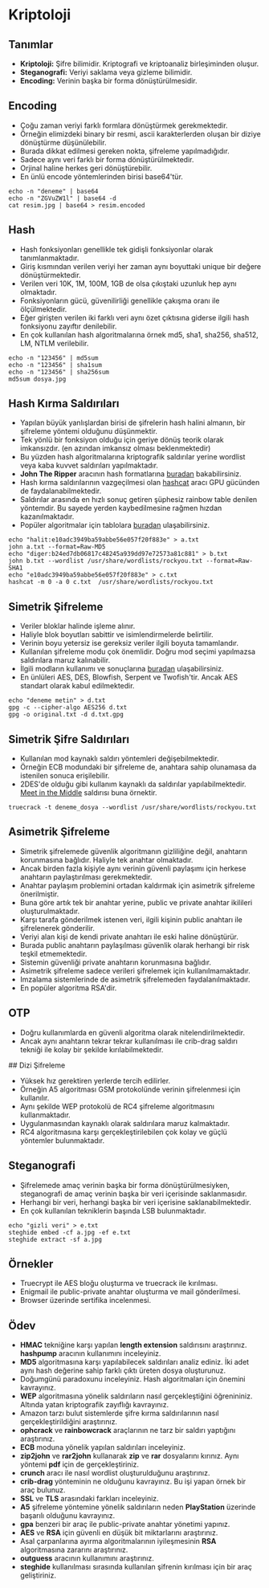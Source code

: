 # Kriptoloji

## Tanımlar

- **Kriptoloji:** Şifre bilimidir. Kriptografi ve kriptoanaliz birleşiminden oluşur.
- **Steganografi:** Veriyi saklama veya gizleme bilimidir.
- **Encoding:** Verinin başka bir forma dönüştürülmesidir.

## Encoding

- Çoğu zaman veriyi farklı formlara dönüştürmek gerekmektedir. 
- Örneğin elimizdeki binary bir resmi, ascii karakterlerden oluşan bir diziye dönüştürme düşünülebilir. 
- Burada dikkat edilmesi gereken nokta, şifreleme yapılmadığıdır. 
- Sadece aynı veri farklı bir forma dönüştürülmektedir.
- Orjinal haline herkes geri dönüştürebilir.
- En ünlü encode yöntemlerinden birisi base64'tür. 

```
echo -n "deneme" | base64
echo -n "ZGVuZW1l" | base64 -d
cat resim.jpg | base64 > resim.encoded
```

## Hash

- Hash fonksiyonları genellikle tek gidişli fonksiyonlar olarak tanımlanmaktadır. 
- Giriş kısmından verilen veriyi her zaman aynı boyuttaki unique bir değere dönüştürmektedir. 
- Verilen veri 10K, 1M, 100M, 1GB de olsa çıkıştaki uzunluk hep aynı olmaktadır. 
- Fonksiyonların gücü, güvenilirliği genellikle çakışma oranı ile ölçülmektedir. 
- Eğer girişten verilen iki farklı veri aynı özet çıktısına giderse ilgili hash fonksiyonu zayıftır denilebilir. 
- En çok kullanılan hash algoritmalarına örnek md5, sha1, sha256, sha512, LM, NTLM verilebilir.

```
echo -n "123456" | md5sum
echo -n "123456" | sha1sum
echo -n "123456" | sha256sum
md5sum dosya.jpg
```

## Hash Kırma Saldırıları

- Yapılan büyük yanlışlardan birisi de şifrelerin hash halini almanın, bir şifreleme yöntemi olduğunu düşünmektir.
- Tek yönlü bir fonksiyon olduğu için geriye dönüş teorik olarak imkansızdır. (en azından imkansız olması beklenmektedir)
- Bu yüzden hash algoritmalarına kriptografik saldırılar yerine wordlist veya kaba kuvvet saldırıları yapılmaktadır.
- **John The Ripper** aracının hash formatlarına [buradan][0] bakabilirsiniz.
- Hash kırma saldırılarının vazgeçilmesi olan [hashcat][1] aracı GPU gücünden de faydalanabilmektedir.
- Saldırılar arasında en hızlı sonuç getiren şüphesiz rainbow table denilen yöntemdir. Bu sayede yerden kaybedilmesine rağmen hızdan kazanılmaktadır.
- Popüler algoritmalar için tablolara [buradan][2] ulaşabilirsiniz.

```
echo "halit:e10adc3949ba59abbe56e057f20f883e" > a.txt
john a.txt --format=Raw-MD5
echo "diger:b24ed7db06817c48245a939dd97e72573a81c881" > b.txt
john b.txt --wordlist /usr/share/wordlists/rockyou.txt --format=Raw-SHA1
echo "e10adc3949ba59abbe56e057f20f883e" > c.txt
hashcat -m 0 -a 0 c.txt  /usr/share/wordlists/rockyou.txt
```

## Simetrik Şifreleme

- Veriler bloklar halinde işleme alınır. 
- Haliyle blok boyutları sabittir ve isimlendirmelerde belirtilir.
- Verinin boyu yetersiz ise gereksiz veriler ilgili boyuta tamamlandır.
- Kullanılan şifreleme modu çok önemlidir. Doğru mod seçimi yapılmazsa saldırılara maruz kalınabilir.
- İlgili modların kullanımı ve sonuçlarına [buradan][3] ulaşabilirsiniz.
- En ünlüleri AES, DES, Blowfish, Serpent ve Twofish'tir. Ancak AES standart olarak kabul edilmektedir.

```
echo "deneme metin" > d.txt
gpg -c --cipher-algo AES256 d.txt
gpg -o original.txt -d d.txt.gpg
```

## Simetrik Şifre Saldırıları

- Kullanılan mod kaynaklı saldırı yöntemleri değişebilmektedir.
- Örneğin ECB modundaki bir şifreleme de, anahtara sahip olunamasa da istenilen sonuca erişilebilir.
- 2DES'de olduğu gibi kullanım kaynaklı da saldırılar yapılabilmektedir. [Meet in the Middle][4] saldırısı buna örnektir.

```
truecrack -t deneme_dosya --wordlist /usr/share/wordlists/rockyou.txt
```

## Asimetrik Şifreleme

- Simetrik şifrelemede güvenlik algoritmanın gizliliğine değil, anahtarın korunmasına bağlıdır. Haliyle tek anahtar olmaktadır.
- Ancak birden fazla kişiyle aynı verinin güvenli paylaşımı için herkese anahtarın paylaştırılması gerekmektedir.
- Anahtar paylaşım problemini ortadan kaldırmak için asimetrik şifreleme önerilmiştir.
- Buna göre artık tek bir anahtar yerine, public ve private anahtar ikilileri oluşturulmaktadır.
- Karşı tarafa gönderilmek istenen veri, ilgili kişinin public anahtarı ile şifrelenerek gönderilir.
- Veriyi alan kişi de kendi private anahtarı ile eski haline dönüştürür.
- Burada public anahtarın paylaşılması güvenlik olarak herhangi bir risk teşkil etmemektedir.
- Sistemin güvenliği private anahtarın korunmasına bağlıdır.
- Asimetrik şifreleme sadece verileri şifrelemek için kullanılmamaktadır.
- Imzalama sistemlerinde de asimetrik şifrelemeden faydalanılmaktadır.
- En popüler algoritma RSA'dir. 

## OTP

- Doğru kullanımlarda en güvenli algoritma olarak nitelendirilmektedir.
- Ancak aynı anahtarın tekrar tekrar kullanılması ile crib-drag saldırı tekniği ile kolay bir şekilde kırılabilmektedir.

## Dizi Şifreleme

- Yüksek hız gerektiren yerlerde tercih edilirler.
- Örneğin A5 algoritması GSM protokolünde verinin şifrelenmesi için kullanılır.
- Aynı şekilde WEP protokolü de RC4 şifreleme algoritmasını kullanmaktadır.
- Uygulanmasından kaynaklı olarak saldırılara maruz kalmaktadır.
- RC4 algoritmasına karşı gerçekleştirilebilen çok kolay ve güçlü yöntemler bulunmaktadır.

## Steganografi

- Şifrelemede amaç verinin başka bir forma dönüştürülmesiyken, steganografi de amaç verinin başka bir veri içerisinde saklanmasıdır.
- Herhangi bir veri, herhangi başka bir veri içerisine saklanabilmektedir.
- En çok kullanılan tekniklerin başında LSB bulunmaktadır.

```
echo "gizli veri" > e.txt
steghide embed -cf a.jpg -ef e.txt
steghide extract -sf a.jpg
```

## Örnekler

- Truecrypt ile AES bloğu oluşturma ve truecrack ile kırılması.
- Enigmail ile public-private anahtar oluşturma ve mail gönderilmesi.
- Browser üzerinde sertifika incelenmesi.

## Ödev

- **HMAC** tekniğine karşı yapılan **length extension** saldırısını araştırınız. **hashpump** aracının kullanımını inceleyiniz.
- **MD5** algoritmasına karşı yapılabilecek saldırıları analiz ediniz. İki adet aynı hash değerine sahip farklı çıktı üreten dosya oluşturunuz.
- Doğumgünü paradoxunu inceleyiniz. Hash algoritmaları için önemini kavrayınız.
- **WEP** algoritmasına yönelik saldırıların nasıl gerçekleştiğini öğrenininiz. Altında yatan kriptografik zayıflığı kavrayınız.
- Amazon tarzı bulut sistemlerde şifre kırma saldırılarının nasıl gerçekleştirildiğini araştırınız.
- **ophcrack** ve **rainbowcrack** araçlarının ne tarz bir saldırı yaptığını araştırınız.
- **ECB** moduna yönelik yapılan saldırıları inceleyiniz.
- **zip2john** ve **rar2john** kullanarak **zip** ve **rar** dosyalarını kırınız. Aynı yöntemi **pdf** için de gerçekleştiriniz.
- **crunch** aracı ile nasıl wordlist oluşturulduğunu araştırınız.
- **crib-drag** yönteminin ne olduğunu kavrayınız. Bu işi yapan örnek bir araç bulunuz.
- **SSL** ve **TLS** arasındaki farkları inceleyiniz.
- **A5** şifreleme yöntemine yönelik saldırıların neden **PlayStation** üzerinde başarılı olduğunu kavrayınız.
- **gpa** benzeri bir araç ile public-private anahtar yönetimi yapınız.
- **AES** ve **RSA** için güvenli en düşük bit miktarlarını araştırınız.
- Asal çarpanlarına ayırma algoritmalarının iyileşmesinin **RSA** algoritmasına zararını araştırınız.
- **outguess** aracının kullanımını araştırınız.
- **steghide** kullanılması sırasında kullanılan şifrenin kırılması için bir araç geliştiriniz.

[0]: http://pentestmonkey.net/cheat-sheet/john-the-ripper-hash-formats
[1]: https://hashcat.net/oclhashcat/
[2]: http://project-rainbowcrack.com/table.htm
[3]: https://en.wikipedia.org/wiki/Block_cipher_mode_of_operation
[4]: https://en.wikipedia.org/wiki/Meet-in-the-middle_attack
